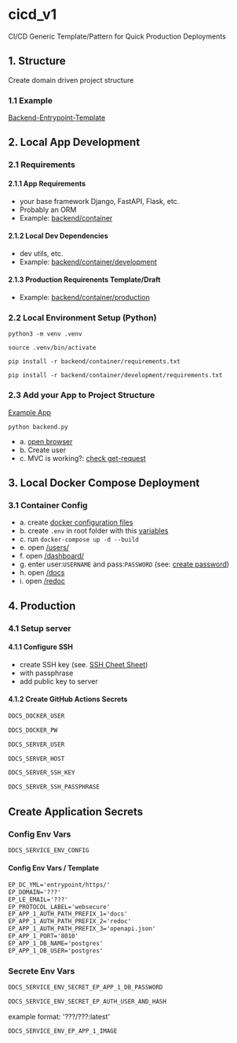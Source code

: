 # cicd_v1
CI/CD Generic Template/Pattern for Quick Production Deployments

## 1. Structure
Create domain driven project structure

### 1.1 Example
[Backend-Entrypoint-Template](https://github.com/eugen-hoppe/cicd_v1/blob/739e9688ba6b186842c86933e0a5b816b7e60d94/backend.py)

## 2. Local App Development
### 2.1 Requirements
#### 2.1.1 App Requirements
- your base framework Django, FastAPI, Flask, etc. 
- Probably an ORM
- Example: [backend/container](https://github.com/eugen-hoppe/cicd_v1/blob/7a3e033a81290abeb7314b84c549bd5adaada981/backend/container/requirements.txt)

#### 2.1.2 Local Dev Dependencies
- dev utils, etc.
- Example: [backend/container/development](https://github.com/eugen-hoppe/cicd_v1/blob/7a3e033a81290abeb7314b84c549bd5adaada981/backend/container/development/requirements.txt)

#### 2.1.3 Production Requirenents Template/Draft
- Example: [backend/container/production](https://github.com/eugen-hoppe/cicd_v1/blob/7a3e033a81290abeb7314b84c549bd5adaada981/backend/container/production/requirements.txt)

### 2.2 Local Environment Setup (Python)

```shell
python3 -m venv .venv
```

```shell
source .venv/bin/activate
```

```shell
pip install -r backend/container/requirements.txt
```

```shell
pip install -r backend/container/development/requirements.txt
```

### 2.3 Add your App to Project Structure

[Example App](https://github.com/eugen-hoppe/cicd_v1/commit/a438b6a17e3a9b5314301aad27cd328882019e20)

```shell
python backend.py
```

- a. [open browser](http://localhost:8008/docs)
- b. Create user
- c. MVC is working?: [check get-request](http://localhost:8008/users/)


## 3. Local Docker Compose Deployment

### 3.1 Container Config
- a. create [docker configuration files](https://github.com/eugen-hoppe/cicd_v1/commit/5d95070d85b6b844b1017fb48d165ea47d160034)
- b. create `.env` in root folder with this [variables](https://github.com/eugen-hoppe/cicd_v1/blob/5d95070d85b6b844b1017fb48d165ea47d160034/env_templates/local/env.txt)
- c. run `docker-compose up -d --build`
- e. open [/users/](http://localhost/users/)
- f. open [/dashboard/](http://localhost/dashboard/#/)
- g. enter user:`USERNAME` and pass:`PASSWORD` (see: [create password](https://github.com/eugen-hoppe/cicd_v1/blob/5d95070d85b6b844b1017fb48d165ea47d160034/env_templates/local/env.txt#L11))
- h. open [/docs](http://localhost/docs)
- i. open [/redoc](http://localhost/redoc)

## 4. Production

### 4.1 Setup server
#### 4.1.1 Configure SSH
- create SSH key (see. [SSH Cheet Sheet](https://gist.github.com/eugen-hoppe/ed1af4aecfac6fe0e322905eb4e7052b))
- with passphrase
- add public key to server
#### 4.1.2 Create GitHub Actions Secrets

```txt
DDCS_DOCKER_USER
```

```txt
DDCS_DOCKER_PW
```

```txt
DDCS_SERVER_USER
```

```txt
DDCS_SERVER_HOST
```

```txt
DDCS_SERVER_SSH_KEY
```

```txt
DDCS_SERVER_SSH_PASSPHRASE
```

## Create Application Secrets

### Config Env Vars

```txt
DDCS_SERVICE_ENV_CONFIG
```
#### Config Env Vars / Template

```txt
EP_DC_YML='entrypoint/https/'
EP_DOMAIN='???'
EP_LE_EMAIL='???'
EP_PROTOCOL_LABEL='websecure'
EP_APP_1_AUTH_PATH_PREFIX_1='docs'
EP_APP_1_AUTH_PATH_PREFIX_2='redoc'
EP_APP_1_AUTH_PATH_PREFIX_3='openapi.json'
EP_APP_1_PORT='8010'
EP_APP_1_DB_NAME='postgres'
EP_APP_1_DB_USER='postgres'
```

### Secrete Env Vars

```txt
DDCS_SERVICE_ENV_SECRET_EP_APP_1_DB_PASSWORD
```

```txt
DDCS_SERVICE_ENV_SECRET_EP_AUTH_USER_AND_HASH
```

example format: '???/???:latest'
```txt
DDCS_SERVICE_ENV_EP_APP_1_IMAGE
```
